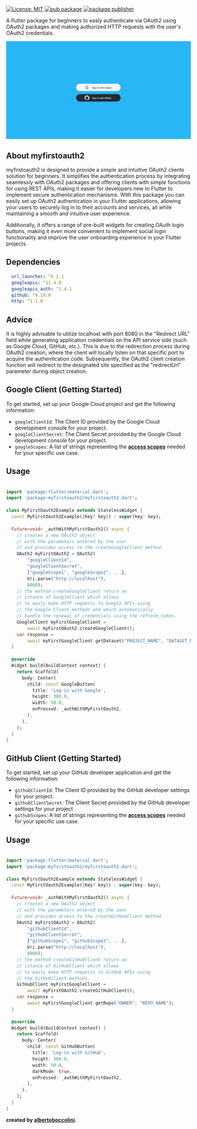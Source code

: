 [![License: MIT](https://img.shields.io/badge/License-MIT-yellow.svg)](https://opensource.org/licenses/MIT) [![pub package](https://img.shields.io/badge/pub-v1.0.2-blue)](https://pub.dev/packages/myfirstoauth2) [![package publisher](https://img.shields.io/badge/publisher-wearecoders.it-blue)](https://pub.dev/packages/myfirstoauth2/publisher)

A flutter package for beginners to easly authenticate via OAuth2 using OAuth2 packages and making authorized HTTP requests with the user's OAuth2 credentials.

![myfirstoauth2image](https://raw.githubusercontent.com/albertoboccolini/myfirstoauth2/main/images/myfirstoauth2.png)

## About myfirstoauth2

myfirstoauth2 is designed to provide a simple and intuitive OAuth2 clients solution for beginners. It simplifies the authentication process by integrating seamlessly with OAuth2 packages and offering clients with simple functions for using REST APIs, making it easier for developers new to Flutter to implement secure authentication mechanisms. With this package you can easily set up OAuth2 authentication in your Flutter applications, allowing your users to securely log in to their accounts and services, all while maintaining a smooth and intuitive user experience.

Additionally, it offers a range of pre-built widgets for creating OAuth login buttons, making it even more convenient to implement social login functionality and improve the user onboarding experience in your Flutter projects.
## Dependencies

```yaml
  url_launcher: ^6.2.1
  googleapis: ^11.4.0
  googleapis_auth: ^1.4.1
  github: ^9.19.0
  http: ^1.1.0
```
## Advice

It is highly advisable to utilize localhost with port 8080 in the "Redirect URL" field while generating application credentials on the API service side (such as Google Cloud, GitHub, etc.). This is due to the redirection process during OAuth2 creation, where the client will locally listen on that specific port to acquire the authentication code. Subsequently, the OAuth2 client creation function will redirect to the designated site specified as the "redirectUrl" parameter during object creation.
## Google Client (Getting Started)

To get started, set up your Google Cloud project and get the following information:

- `googleClientId`: The Client ID provided by the Google Cloud development console for your project.
- `googleClientSecret`: The Client Secret provided by the Google Cloud development console for your project.
- `googleScopes`: A list of strings representing the **[access scopes](https://developers.google.com/identity/protocols/oauth2/scopes)** needed for your specific use case.
## Usage

```dart

import 'package:flutter/material.dart';
import 'package:myfirstoauth2/myfirstoauth2.dart';

class MyFirstOauth2Example extends StatelessWidget {
  const MyFirstOauth2Example({Key? key}) : super(key: key);

  Future<void> _authWithMyFirstOauth2() async {
    // creates a new OAuth2 object
    // with the parameters entered by the user
    // and provides access to the createGoogleClient method.
    OAuth2 myFirstOAuth2 = OAuth2(
        "googleClientId",
        "googleClientSecret",
        ["googleScope1", "googleScope2", ...],
        Uri.parse("http://localhost"),
        8080);
    // the method createGoogleClient return an
    // istance of GoogleClient which allows
    // to easly make HTTP requests to Google APIs using
    // the Google Client methods and which automatically
    // handle the renewal of credentials using the refresh_token.
    GoogleClient myFirstGoogleClient =
        await myFirstOAuth2.createGoogleClient();
    var response =
        await myFirstGoogleClient.getDataset("PROJECT_NAME", "DATASET_NAME");
  }

  @override
  Widget build(BuildContext context) {
    return Scaffold(
      body: Center(
        child: const GoogleButton(
          title: 'Log-in with Google',
          height: 300.0,
          width: 50.0,
          onPressed: _authWithMyFirstOauth2,
        ),
      ),
    );
  }
}
```
## GitHub Client (Getting Started)

To get started, set up your GitHub developer application and get the following information:

- `githubClientId`: The Client ID provided by the GitHub developer settings for your project.
- `githubClientSecret`: The Client Secret provided by the GitHub developer settings for your project.
- `githubScopes`: A list of strings representing the **[access scopes](https://docs.github.com/en/apps/oauth-apps/building-oauth-apps/scopes-for-oauth-apps)** needed for your specific use case.
## Usage

```dart

import 'package:flutter/material.dart';
import 'package:myfirstoauth2/myfirstoauth2.dart';

class MyFirstOauth2Example extends StatelessWidget {
  const MyFirstOauth2Example({Key? key}) : super(key: key);

  Future<void> _authWithMyFirstOauth2() async {
    // creates a new OAuth2 object
    // with the parameters entered by the user
    // and provides access to the createGitHubClient method.
    OAuth2 myFirstOAuth2 = OAuth2(
        "githubClientId",
        "githubClientSecret",
        ["githubScope1", "githubScope2", ...],
        Uri.parse("http://localhost"),
        8080);
    // the method createGitHubClient return an
    // istance of GitHubClient which allows
    // to easly make HTTP requests to GitHub APIs using
    // the GitHubClient methods.
    GitHubClient myFirstGoogleClient =
        await myFirstOAuth2.createGitHubClient();
    var response =
        await myFirstGoogleClient.getRepo("OWNER", "REPO_NAME");
  }

  @override
  Widget build(BuildContext context) {
    return Scaffold(
      body: Center(
        child: const GitHubButton(
          title: 'Log-in with GitHub',
          height: 300.0,
          width: 50.0,
          darkMode: true,
          onPressed: _authWithMyFirstOauth2,
        ),
      ),
    );
  }
}
```

**created by [albertoboccolini](https://github.com/albertoboccolini).**